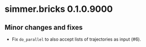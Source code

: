 # simmer.bricks 0.1.0.9000

## Minor changes and fixes

* Fix `do_parallel` to also accept lists of trajectories as input (#6).
